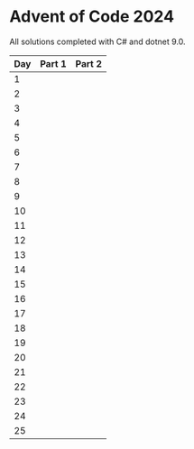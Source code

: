 # Advent of Code 2024

All solutions completed with C# and dotnet 9.0.

| Day | Part 1 | Part 2 |
|:----|:-------|:-------|
| 1   |        |        |
| 2   |        |        |
| 3   | ️      | ️      |
| 4   | ️      | ️      |
| 5   | ️      | ️      |
| 6   | ️      | ️      |
| 7   | ️      | ️      |
| 8   | ️      | ️      |
| 9   | ️      | ️      |
| 10  | ️      | ️      |
| 11  | ️      | ️      |
| 12  | ️      | ️      |
| 13  | ️      | ️      |
| 14  | ️      | ️      |
| 15  | ️      | ️      |
| 16  | ️      | ️      |
| 17  | ️      | ️      |
| 18  | ️      | ️      |
| 19  |        | ️      |
| 20  | ️      | ️      |
| 21  | ️      | ️      |
| 22  | ️      | ️      |
| 23  | ️      | ️      |
| 24  | ️      | ️      |
| 25  | ️      | ️      |